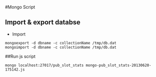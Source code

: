 #Mongo Script

## Import & export databse

* Import

```
mongoexport -d dbname -c collectionName /tmp/db.dat 
mongoimport -d dbname -c collectionName /tmp/db.dat 
```


##Run js script 

```
mongo localhost:27017/pub_slot_stats mongo-pub_slot_stats-20130620-175142.js 

```